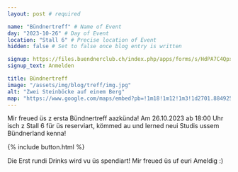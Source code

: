 ```yaml
---
layout: post # required

name: "Bündnertreff" # Name of Event
day: "2023-10-26" # Day of Event
location: "Stall 6" # Precise location of Event
hidden: false # Set to false once blog entry is written

signup: https://files.buendnerclub.ch/index.php/apps/forms/s/HdPA7C4QpxkFdtPbkPyaZ8qt
signup_text: Anmelden

title: Bündnertreff
image: "/assets/img/blog/treff/img.jpg"
alt: "Zwei Steinböcke auf einem Berg"
map: "https://www.google.com/maps/embed?pb=!1m18!1m12!1m3!1d2701.8849251946217!2d8.532343177228634!3d47.37516440392961!2m3!1f0!2f0!3f0!3m2!1i1024!2i768!4f13.1!3m3!1m2!1s0x47900a05b3c9f8c7%3A0x6f278299191ad3aa!2sStall%206%20Bar%20%26%20Foyer!5e0!3m2!1sen!2sch!4v1697486264550!5m2!1sen!2sch"
---
```


Mir freued üs z ersta Bündnertreff aazkünda! Am 26.10.2023 ab 18:00 Uhr isch z Stall 6 für üs reserviart, kömmed au und lerned neui Studis ussem Bündnerland kenna! 

{% include button.html %}

Die Erst rundi Drinks wird vu üs spendiart! Mir freued üs uf euri Ameldig :)